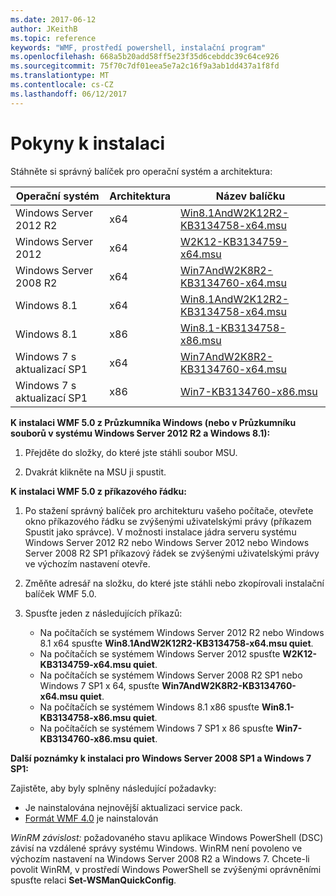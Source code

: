 ```yaml
---
ms.date: 2017-06-12
author: JKeithB
ms.topic: reference
keywords: "WMF, prostředí powershell, instalační program"
ms.openlocfilehash: 668a5b20add58ff5e23f35d6cebddc39c64ce926
ms.sourcegitcommit: 75f70c7df01eea5e7a2c16f9a3ab1dd437a1f8fd
ms.translationtype: MT
ms.contentlocale: cs-CZ
ms.lasthandoff: 06/12/2017
---
```

# <a name="installation-instructions"></a>Pokyny k instalaci

Stáhněte si správný balíček pro operační systém a architektura:

| Operační systém       | Architektura | Název balíčku              | 
|------------------------|--------------|---------------------------| 
| Windows Server 2012 R2 | x64      | [Win8.1AndW2K12R2-KB3134758-x64.msu](http://go.microsoft.com/fwlink/?LinkId=717507) | 
| Windows Server 2012    | x64      | [W2K12-KB3134759-x64.msu](http://go.microsoft.com/fwlink/?LinkId=717506) | 
| Windows Server 2008 R2 | x64      | [Win7AndW2K8R2-KB3134760-x64.msu](http://go.microsoft.com/fwlink/?LinkId=717504) |
| Windows 8.1            | x64          | [Win8.1AndW2K12R2-KB3134758-x64.msu](http://go.microsoft.com/fwlink/?LinkId=717507) |
| Windows 8.1            | x86          | [Win8.1-KB3134758-x86.msu](http://go.microsoft.com/fwlink/?LinkID=717963) |
| Windows 7 s aktualizací SP1          | x64          | [Win7AndW2K8R2-KB3134760-x64.msu](http://go.microsoft.com/fwlink/?LinkId=717504) |
| Windows 7 s aktualizací SP1          | x86          | [Win7-KB3134760-x86.msu](http://go.microsoft.com/fwlink/?LinkID=717962) |


**K instalaci WMF 5.0 z Průzkumníka Windows (nebo v Průzkumníku souborů v systému Windows Server 2012 R2 a Windows 8.1):**

1. Přejděte do složky, do které jste stáhli soubor MSU.

2. Dvakrát klikněte na MSU ji spustit.

**K instalaci WMF 5.0 z příkazového řádku:** 

1. Po stažení správný balíček pro architekturu vašeho počítače, otevřete okno příkazového řádku se zvýšenými uživatelskými právy (příkazem Spustit jako správce). V možnosti instalace jádra serveru systému Windows Server 2012 R2 nebo Windows Server 2012 nebo Windows Server 2008 R2 SP1 příkazový řádek se zvýšenými uživatelskými právy ve výchozím nastavení otevře.

2. Změňte adresář na složku, do které jste stáhli nebo zkopírovali instalační balíček WMF 5.0.

3. Spusťte jeden z následujících příkazů:
    - Na počítačích se systémem Windows Server 2012 R2 nebo Windows 8.1 x64 spusťte **Win8.1AndW2K12R2-KB3134758-x64.msu quiet**.
    - Na počítačích se systémem Windows Server 2012 spusťte **W2K12-KB3134759-x64.msu quiet**.
    - Na počítačích se systémem Windows Server 2008 R2 SP1 nebo Windows 7 SP1 x 64, spusťte **Win7AndW2K8R2-KB3134760-x64.msu quiet**.
    - Na počítačích se systémem Windows 8.1 x86 spusťte **Win8.1-KB3134758-x86.msu quiet**.
    - Na počítačích se systémem Windows 7 SP1 x 86 spusťte **Win7-KB3134760-x86.msu quiet**.

**Další poznámky k instalaci pro Windows Server 2008 SP1 a Windows 7 SP1:**

Zajistěte, aby byly splněny následující požadavky:
- Je nainstalována nejnovější aktualizaci service pack.
- [Formát WMF 4.0](http://www.microsoft.com/en-us/download/details.aspx?id=40855) je nainstalován

*WinRM závislost:* požadovaného stavu aplikace Windows PowerShell (DSC) závisí na vzdálené správy systému Windows. WinRM není povoleno ve výchozím nastavení na Windows Server 2008 R2 a Windows 7. Chcete-li povolit WinRM, v prostředí Windows PowerShell se zvýšenými oprávněními spusťte relaci **Set-WSManQuickConfig**.


